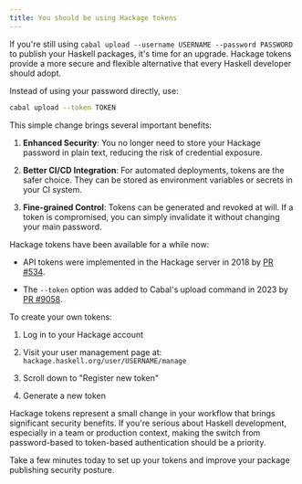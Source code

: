 ```yaml
---
title: You should be using Hackage tokens
---
```


If you're still using `cabal upload --username USERNAME --password PASSWORD` to
publish your Haskell packages, it's time for an upgrade. Hackage tokens provide
a more secure and flexible alternative that every Haskell developer should
adopt.

Instead of using your password directly, use:

```sh
cabal upload --token TOKEN
```

This simple change brings several important benefits:

1.  **Enhanced Security**: You no longer need to store your Hackage password in
    plain text, reducing the risk of credential exposure.

2.  **Better CI/CD Integration**: For automated deployments, tokens are the
    safer choice. They can be stored as environment variables or secrets in
    your CI system.

3.  **Fine-grained Control**: Tokens can be generated and revoked at will. If a
    token is compromised, you can simply invalidate it without changing your
    main password.

Hackage tokens have been available for a while now:

-   API tokens were implemented in the Hackage server in 2018 by
    [PR #534](https://github.com/haskell/hackage-server/pull/534).

-   The `--token` option was added to Cabal's upload command in 2023 by
    [PR #9058](https://github.com/haskell/cabal/pull/9058).

To create your own tokens:

1.  Log in to your Hackage account

2.  Visit your user management page at: `hackage.haskell.org/user/USERNAME/manage`

3.  Scroll down to "Register new token"

4.  Generate a new token

Hackage tokens represent a small change in your workflow that brings
significant security benefits. If you're serious about Haskell development,
especially in a team or production context, making the switch from
password-based to token-based authentication should be a priority.

Take a few minutes today to set up your tokens and improve your package
publishing security posture.
